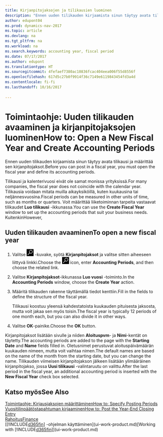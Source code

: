 ```yaml
---
title: Kirjanpitojaksojen ja tilikausien luominen
description: "Ennen uuden tilikauden kirjaamista sinun täytyy avata tilikausi ja määrittää sen kirjanpitojaksot."
author: edupont04
ms.prod: dynamics-nav-2017
ms.topic: article
ms.devlang: na
ms.tgt_pltfrm: na
ms.workload: na
ms.search.keywords: accounting year, fiscal period
ms.date: 07/17/2017
ms.author: edupont
ms.translationtype: HT
ms.sourcegitcommit: 4fefaef7380ac10836fcac404eea006f55d8556f
ms.openlocfilehash: 617d5c27b0f9914f36c7149e6119843454fd3a4d
ms.contentlocale: fi-fi
ms.lasthandoff: 10/16/2017

---
```

# <a name="how-to-open-a-new-fiscal-year-and-create-accounting-periods"></a><span data-ttu-id="dc175-103">Toimintaohje: Uuden tilikauden avaaminen ja kirjanpitojaksojen luominen</span><span class="sxs-lookup"><span data-stu-id="dc175-103">How to: Open a New Fiscal Year and Create Accounting Periods</span></span>
<span data-ttu-id="dc175-104">Ennen uuden tilikauden kirjaamista sinun täytyy avata tilikausi ja määrittää sen kirjanpitojaksot.</span><span class="sxs-lookup"><span data-stu-id="dc175-104">Before you can post in a fiscal year, you must open the fiscal year and define its accounting periods.</span></span>  

<span data-ttu-id="dc175-105">Tilikausi ja kalenterivuosi eivät ole samat monissa yrityksissä.</span><span class="sxs-lookup"><span data-stu-id="dc175-105">For many companies, the fiscal year does not coincide with the calendar year.</span></span> <span data-ttu-id="dc175-106">Tilikausia voidaan mitata muilla aikayksiköillä, kuten kuukausina tai neljännesvuosina.</span><span class="sxs-lookup"><span data-stu-id="dc175-106">Fiscal periods can be measured in other units of time, such as months or quarters.</span></span> <span data-ttu-id="dc175-107">Voit määrittää liiketoiminnan tarpeita vastaavat tilikaudet **Luo tilikausi** -ikkunassa.</span><span class="sxs-lookup"><span data-stu-id="dc175-107">You can use the **Create Fiscal Year** window to set up the accounting periods that suit your business needs.</span></span> <span data-ttu-id="dc175-108">Kuitenkin</span><span class="sxs-lookup"><span data-stu-id="dc175-108">However,</span></span>   

## <a name="to-open-a-new-fiscal-year"></a><span data-ttu-id="dc175-109">Uuden tilikauden avaaminen</span><span class="sxs-lookup"><span data-stu-id="dc175-109">To open a new fiscal year</span></span>
1. <span data-ttu-id="dc175-110">Valitse ![Etsi sivu tai raportti](media/ui-search/search_small.png "Etsi sivu tai raportti -kuvake") -kuvake, syötä **Kirjanpitojaksot** ja valitse sitten aiheeseen liittyvä linkki.</span><span class="sxs-lookup"><span data-stu-id="dc175-110">Choose the ![Search for Page or Report](media/ui-search/search_small.png "Search for Page or Report icon") icon, enter **Accounting Periods**, and then choose the related link.</span></span>
2. <span data-ttu-id="dc175-111">Valitse **Kirjanpitojaksot**-ikkunassa **Luo vuosi** -toiminto.</span><span class="sxs-lookup"><span data-stu-id="dc175-111">In the **Accounting Periods** window, choose the **Create Year** action.</span></span>
3. <span data-ttu-id="dc175-112">Määritä tilikauden rakenne täyttämällä tiedot kenttiin.</span><span class="sxs-lookup"><span data-stu-id="dc175-112">Fill in the fields to define the structure of the fiscal year.</span></span>

    <span data-ttu-id="dc175-113">Tilikausi koostuu yleensä kahdestatoista kuukauden pituisesta jaksosta, mutta voit jakaa sen myös toisin.</span><span class="sxs-lookup"><span data-stu-id="dc175-113">The fiscal year is typically 12 periods of one month each, but you can also divide it in other ways.</span></span>
4. <span data-ttu-id="dc175-114">Valitse **OK**-painike.</span><span class="sxs-lookup"><span data-stu-id="dc175-114">Choose the **OK** button.</span></span>

<span data-ttu-id="dc175-115">Kirjanpitojaksot lisätään sivulle ja niiden **Aloituspvm**- ja **Nimi**-kentät on täytetty.</span><span class="sxs-lookup"><span data-stu-id="dc175-115">The accounting periods are added to the page with the **Starting Date** and **Name** fields filled in.</span></span> <span data-ttu-id="dc175-116">Oletusnimet perustuvat aloituspäivämäärän kuukauden nimeen, mutta voit vaihtaa nimen.</span><span class="sxs-lookup"><span data-stu-id="dc175-116">The default names are based on the name of the month from the starting date, but you can change the name.</span></span> <span data-ttu-id="dc175-117">Tilikauden viimeisen kirjanpitojakson jälkeen lisätään ylimääräinen kirjanpitojakso, jossa **Uusi tilikausi** -valintaruutu on valittu.</span><span class="sxs-lookup"><span data-stu-id="dc175-117">After the last period in the fiscal year, an additional accounting period is inserted with the **New Fiscal Year** check box selected.</span></span>  


## <a name="see-also"></a><span data-ttu-id="dc175-118">Katso myös</span><span class="sxs-lookup"><span data-stu-id="dc175-118">See Also</span></span>
[<span data-ttu-id="dc175-119">Toimintaohje: Kirjausjaksojen määrittäminen</span><span class="sxs-lookup"><span data-stu-id="dc175-119">How to: Specify Posting Periods</span></span>](finance-how-specify-posting-periods.md)  
[<span data-ttu-id="dc175-120">Vuositilinpäätöstapahtuman kirjaaminen</span><span class="sxs-lookup"><span data-stu-id="dc175-120">How to: Post the Year-End Closing Entry</span></span>](year-how-post-year-end-close-entry.md)  
[<span data-ttu-id="dc175-121">Rahoitus</span><span class="sxs-lookup"><span data-stu-id="dc175-121">Finance</span></span>](finance.md)  
<span data-ttu-id="dc175-122">[[!INCLUDE[d365fin](includes/d365fin_md.md)] -ohjelman käyttäminen](ui-work-product.md)</span><span class="sxs-lookup"><span data-stu-id="dc175-122">[Working with [!INCLUDE[d365fin](includes/d365fin_md.md)]](ui-work-product.md)</span></span>

